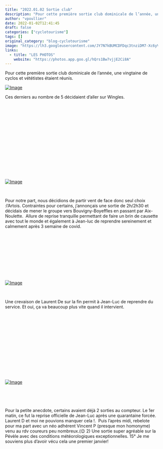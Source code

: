 ```yaml
---
title: "2022.01.02 Sortie club"
description: "Pour cette première sortie club dominicale de l’année, une vingtaine de cyclos et vététistes étaient réunis."
author: "vpoullier"
date: 2022-01-02T12:41:45
draft: false
categories: ["cyclotourisme"]
tags: []
original_category: "blog-cyclotourisme"
image: "https://lh3.googleusercontent.com/JY7N7kBUMCDFDqc3tnziDM7-Xc6yVlAA7eA1vdi0-sWjayPfzviyXfi_FzcwcWPHqHIJ-mxgExrNQnnHWOWgwlbBZy1RjVLz0wAOA3JkUicGJW_Ml1LOx0-rQna4Oewq6seCq1G4Wt9hAo6Juv0iooaguCJprPN8Wj_nnygRDmi9UzvCX7JpV1NP4Mgf0K7d1TqgHGq8y-ktBnDPB_4cLZngDvp_um82gbZFnCqgyvzlFUy-cSX_qustTabQi1IPwZ23gWF8_oMLl29KygxN5atA5Jyz1_VTmN4Gxcbeqi0uWUkrg7hsqBrp33WwBlbbVhQoARRDm77n-rlTSgSaTaUTnHa0GeB-G6NjH2Iz1jJnDZV5wPXao6EeIVvGLhUQpqo0Y7Z9aiGrEAfOdqOyIxsNHnGVsftB2WWVwwKxYtXXbPNgW3eEtR9P5jyFpypSVb366NcKiAlfQ8QNxDmaUhyBcyOsQtPkchxztpe6HB6E0tKRSUq4-T9fhhfn6cudC0-VcL7hl1Qe587KAlZIX78XOOWc565RH3yzFG4y3aZMsck-dyNRcKz5ZkOLnZl1bRLMxkLUEyVQAQYEIvAlL4xIU7ODO_5a_BZ6SA371DwHoGbcV6gJHIgjU_6Vvli1ZQm-EVm4xPfS2p6BMwFbq4M0pcESfXcTN3kbT7ogG4awgGNrDftexxPxORCljMtbhHk8aEGUk9f4YCcp85TD_z-l=w1019-h764-no?authuser=0"
links:
  - title: "LES PHOTOS"
    website: "https://photos.app.goo.gl/hQrs1Bw7vjjE2Ci8A"
---
```


Pour cette première sortie club dominicale de l’année, une vingtaine de cyclos et vététistes étaient réunis.

<!--more-->

[![Image](https://lh3.googleusercontent.com/FX84zrI9WFK-1gQc0eZMYnLWCaIbssiQyaelPicOamyCpdgKq_Ik6CZynFkLs30nF20tiYlq8sw2doIjddx4lvbBxijo4vfiVb3ljewa-fPP4NiwL4hWaAcnVa-WJfbQLsAxrrimgr-yr8VNVysLtIL-f1tBOn7FYlQNl0ouJZtYWC01O79vAs01cZnf0lvvdS5k1G16z9A_RiyG0ZlTVouPCPIM5i_Dh0AlbBe5YJO_oYjsevHbv6PWNlIkEuEpB4gtk8q47SKxP2rChfNJPRYAZhmRkp0T7s3eVUuylGV_3GFj-lZTx3kzw0W7YPlKnw7I6pWu4MgD1xqXLTxbVltnOm0MEHc1FMZgUYl14RqGGMf6aKwytjm84GUrBCXFDfaqFAkl5eVUt9GPRg3Avm5i1IXLA5zqf-GS06UriwwXCSEPU1hoo3XPu0JtJcDW0Txc6Ysd_sV2xT5lCbNdkqhd7u8_IZ-S9HA9cg38FCerjeenAm0BZiyq1ag7jxqV_BaGyOVGSJJmD_2fkBV_C4_MjLlU63SGn_5PJzKV0X-t9EEeMlR7OsNqzCgt-HrcduU_vjMyDrqaOyBe9xLyllYAREBD3LtZJzxEb11dMtGrbOgbpJ7StjQXHxqD8qSo1lE-tjRfbLOUkLEbiJPQwEJdphc9qNVRuYLRbqh64bGuIvvvD8fqJ7ud7j3R6mT3qYHHW0kxoPJUN4X3rWTapNDa=w1019-h764-no?authuser=0)](https://lh3.googleusercontent.com/FX84zrI9WFK-1gQc0eZMYnLWCaIbssiQyaelPicOamyCpdgKq_Ik6CZynFkLs30nF20tiYlq8sw2doIjddx4lvbBxijo4vfiVb3ljewa-fPP4NiwL4hWaAcnVa-WJfbQLsAxrrimgr-yr8VNVysLtIL-f1tBOn7FYlQNl0ouJZtYWC01O79vAs01cZnf0lvvdS5k1G16z9A_RiyG0ZlTVouPCPIM5i_Dh0AlbBe5YJO_oYjsevHbv6PWNlIkEuEpB4gtk8q47SKxP2rChfNJPRYAZhmRkp0T7s3eVUuylGV_3GFj-lZTx3kzw0W7YPlKnw7I6pWu4MgD1xqXLTxbVltnOm0MEHc1FMZgUYl14RqGGMf6aKwytjm84GUrBCXFDfaqFAkl5eVUt9GPRg3Avm5i1IXLA5zqf-GS06UriwwXCSEPU1hoo3XPu0JtJcDW0Txc6Ysd_sV2xT5lCbNdkqhd7u8_IZ-S9HA9cg38FCerjeenAm0BZiyq1ag7jxqV_BaGyOVGSJJmD_2fkBV_C4_MjLlU63SGn_5PJzKV0X-t9EEeMlR7OsNqzCgt-HrcduU_vjMyDrqaOyBe9xLyllYAREBD3LtZJzxEb11dMtGrbOgbpJ7StjQXHxqD8qSo1lE-tjRfbLOUkLEbiJPQwEJdphc9qNVRuYLRbqh64bGuIvvvD8fqJ7ud7j3R6mT3qYHHW0kxoPJUN4X3rWTapNDa=w1019-h764-no?authuser=0)

Ces derniers au nombre de 5 décidaient d’aller sur Wingles.

&nbsp;

&nbsp;

&nbsp;

&nbsp;

&nbsp;

&nbsp;

&nbsp;

&nbsp;

[![Image](https://lh3.googleusercontent.com/3TVb_FIDaz3HGGUGdB4EOm_nEejF6mFRuHJoTlYApJm-EIzcvTrqtnOEyS2RxnThUMm08a9o8cc1a4JKb6HkcYlkMw4u93J1naZLAMeBL8Aggg29hUw2okZ8o5liDwo5RkaSHuzIs6h4XqhGgNsdbrEHw6ixFbs0rq4KtzgAZyBX4RBzyo1gewrfjW124K8RzSl20w39am3wn7C7dKOVpx6Cag45LLgydTkX2bOKs4F6a36QI48MDnf7tIRT7H6B4t1QfQTQXee8YwqGIx-oYjsw5nf1KmCSAtM5pG1mas3Z4IxJObu__5mKfG2MAREuYn0CAh2E_hP5X2zLtfxIbxNBi-m4tIIcSRWlNE90zwZvU9f3iLl8L8e6LXwWne3CJ8JWVGzk4q4DXivSZpqZwD1SOQWQIQ2VyJTgqOltd6zGTSV2LbjY4lbMzB_khmh4GemvHU6C0-NKt57wy5gnyTpA9JtMTin4Rp3EfRN245CRg8c9ms0O512jwZoYaWj9_2TOurE7_EvYbHMdoFGyL5tINrP85PeJJSvrqzXfSshRoAG8fcSSq4D9mpN4-_yEECe5llBY6RF5JSK67AGAAGGEz1QqL675qTJxHiQiU3NEGuPyzfy16rSBrdXqecq_OLQLGPeTvPuChRQSn7uUIZ8m3uC633gZ_99cSiCJsupBpglGkAEcDHBRN6qWyfufXf52uAHRGbv7Zd4tfpgiaYsx=w1019-h764-no?authuser=0)](https://lh3.googleusercontent.com/3TVb_FIDaz3HGGUGdB4EOm_nEejF6mFRuHJoTlYApJm-EIzcvTrqtnOEyS2RxnThUMm08a9o8cc1a4JKb6HkcYlkMw4u93J1naZLAMeBL8Aggg29hUw2okZ8o5liDwo5RkaSHuzIs6h4XqhGgNsdbrEHw6ixFbs0rq4KtzgAZyBX4RBzyo1gewrfjW124K8RzSl20w39am3wn7C7dKOVpx6Cag45LLgydTkX2bOKs4F6a36QI48MDnf7tIRT7H6B4t1QfQTQXee8YwqGIx-oYjsw5nf1KmCSAtM5pG1mas3Z4IxJObu__5mKfG2MAREuYn0CAh2E_hP5X2zLtfxIbxNBi-m4tIIcSRWlNE90zwZvU9f3iLl8L8e6LXwWne3CJ8JWVGzk4q4DXivSZpqZwD1SOQWQIQ2VyJTgqOltd6zGTSV2LbjY4lbMzB_khmh4GemvHU6C0-NKt57wy5gnyTpA9JtMTin4Rp3EfRN245CRg8c9ms0O512jwZoYaWj9_2TOurE7_EvYbHMdoFGyL5tINrP85PeJJSvrqzXfSshRoAG8fcSSq4D9mpN4-_yEECe5llBY6RF5JSK67AGAAGGEz1QqL675qTJxHiQiU3NEGuPyzfy16rSBrdXqecq_OLQLGPeTvPuChRQSn7uUIZ8m3uC633gZ_99cSiCJsupBpglGkAEcDHBRN6qWyfufXf52uAHRGbv7Zd4tfpgiaYsx=w1019-h764-no?authuser=0)

&nbsp;

Pour notre part, nous décidions de partir vent de face donc seul choix :l’Artois. Contraintes pour certains, j’annonçais une sortie de 2h/2h30 et décidais de mener le groupe vers Bouvigny-Boyeffles en passant par Aix-Noulette.&nbsp; Allure de reprise tranquille permettant de faire un brin de causette avec tout le monde et également à Jean-luc de reprendre sereinement et calmement après 3 semaine de covid. 

&nbsp;

&nbsp;

&nbsp;

&nbsp;

&nbsp;

[![Image](https://lh3.googleusercontent.com/pw/AM-JKLXQNg8hftCyiPKHTTLjCJ-s3quLp0Ot8Ny_JMHxigzHAW3ZZnp1ZzAF2ucQ976_kubsoTG4Yqx7hyGfccoec5pG4CGaYAsl94M8MgLSN1PW8dYSV_TvbPYTXYUjLm0zCCpsbIcg0-aOQxBYoyAB_Nwq2w=w1019-h764-no?authuser=0)](https://lh3.googleusercontent.com/pw/AM-JKLXQNg8hftCyiPKHTTLjCJ-s3quLp0Ot8Ny_JMHxigzHAW3ZZnp1ZzAF2ucQ976_kubsoTG4Yqx7hyGfccoec5pG4CGaYAsl94M8MgLSN1PW8dYSV_TvbPYTXYUjLm0zCCpsbIcg0-aOQxBYoyAB_Nwq2w=w1019-h764-no?authuser=0)

&nbsp;

Une crevaison de Laurent De sur la fin permit à Jean-Luc de reprendre du service. Et oui, ça va beaucoup plus vite quand il intervient.

&nbsp;

&nbsp;

&nbsp;

&nbsp;

&nbsp;

&nbsp;

&nbsp;

[![Image](https://lh3.googleusercontent.com/pw/AM-JKLXYbC_U2_0Ko4f1_TtJwWNyy2gX58_C0ca4L14vybWQNSQPgq2DujbquMjo_GpyuzoWd8l-PNMGyUkf9n_--7-VIJxnNOIMgfdCJWBt1Ju4IlweoOLWwdASbARS-rlQdmgP_iBnjv6DYS28fUK-D1B0Lw=w1029-h764-no?authuser=0)](https://lh3.googleusercontent.com/pw/AM-JKLXYbC_U2_0Ko4f1_TtJwWNyy2gX58_C0ca4L14vybWQNSQPgq2DujbquMjo_GpyuzoWd8l-PNMGyUkf9n_--7-VIJxnNOIMgfdCJWBt1Ju4IlweoOLWwdASbARS-rlQdmgP_iBnjv6DYS28fUK-D1B0Lw=w1029-h764-no?authuser=0)

&nbsp;

&nbsp;

Pour la petite anecdote, certains avaient déjà 2 sorties au compteur. Le 1er matin, ce fut la reprise officielle de Jean-Luc après une quarantaine forcée. Laurent D et moi ne pouvions manquer cela&nbsp;!. &nbsp;Puis l’après midi, rebelote pour ma part avec un néo adhérent Vincent P (presque mon homonyme) venu au rdv coureurs peu nombreux.(😉 2) Une sortie super agréable sur la Pévèle avec des conditions météorologiques exceptionnelles. 15° Je me souviens plus d’avoir vécu cela une premier janvier!
